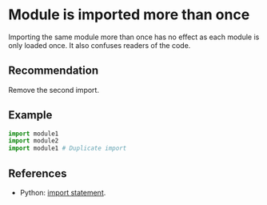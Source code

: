 # Module is imported more than once
Importing the same module more than once has no effect as each module is only loaded once. It also confuses readers of the code.


## Recommendation
Remove the second import.


## Example

```python
import module1
import module2
import module1 # Duplicate import

```

## References
* Python: [import statement](http://docs.python.org/reference/simple_stmts.html#import).
